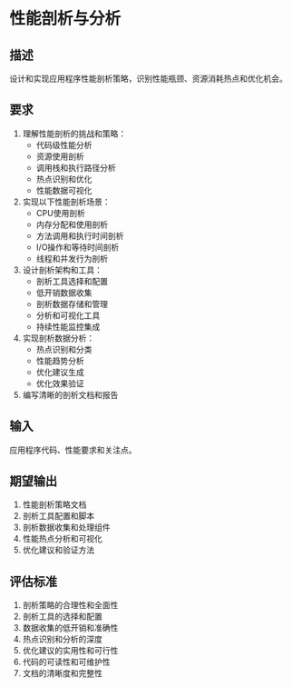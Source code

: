 # 性能剖析与分析

## 描述
设计和实现应用程序性能剖析策略，识别性能瓶颈、资源消耗热点和优化机会。

## 要求
1. 理解性能剖析的挑战和策略：
   - 代码级性能分析
   - 资源使用剖析
   - 调用栈和执行路径分析
   - 热点识别和优化
   - 性能数据可视化
2. 实现以下性能剖析场景：
   - CPU使用剖析
   - 内存分配和使用剖析
   - 方法调用和执行时间剖析
   - I/O操作和等待时间剖析
   - 线程和并发行为剖析
3. 设计剖析架构和工具：
   - 剖析工具选择和配置
   - 低开销数据收集
   - 剖析数据存储和管理
   - 分析和可视化工具
   - 持续性能监控集成
4. 实现剖析数据分析：
   - 热点识别和分类
   - 性能趋势分析
   - 优化建议生成
   - 优化效果验证
5. 编写清晰的剖析文档和报告

## 输入
应用程序代码、性能要求和关注点。

## 期望输出
1. 性能剖析策略文档
2. 剖析工具配置和脚本
3. 剖析数据收集和处理组件
4. 性能热点分析和可视化
5. 优化建议和验证方法

## 评估标准
1. 剖析策略的合理性和全面性
2. 剖析工具的选择和配置
3. 数据收集的低开销和准确性
4. 热点识别和分析的深度
5. 优化建议的实用性和可行性
6. 代码的可读性和可维护性
7. 文档的清晰度和完整性